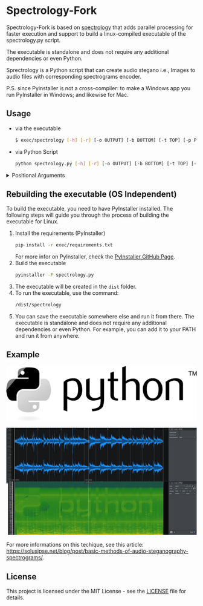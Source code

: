 # Spectrology-Fork

Spectrology-Fork is based on [spectrology](https://github.com/solusipse/spectrology) that adds parallel processing for faster execution and support to build a linux-compiled executable of the spectrology.py script.

The executable is standalone and does not require any additional dependencies or even Python.

Sprectrology is a Python script that can create audio stegano i.e., Images to audio files with corresponding spectrograms encoder.

P.S. since Pyinstaller is not a cross-compiler: to make a Windows app you run PyInstaller in Windows; and likewise for Mac.

## Usage
- via the executable
    ```bash
    $ exec/spectrology [-h] [-r] [-o OUTPUT] [-b BOTTOM] [-t TOP] [-p PIXELS][-s SAMPLING] INPUT
    ```
- via Python Script
    ```bash
    python spectrology.py [-h] [-r] [-o OUTPUT] [-b BOTTOM] [-t TOP] [-p PIXELS][-s SAMPLING] INPUT

    ```

<details>
<summary>Positional Arguments</summary>
<br>

```
    positional arguments:
    INPUT                 Name of the image to be convected.

    optional arguments:
    -h, --help            show this help message and exit
    -r, --rotate          Rotate image 90 degrees.
    -o OUTPUT, --output OUTPUT
                          Name of the output wav file. 
                          Default value: out.wav.
    -b BOTTOM, --bottom BOTTOM
                          Bottom frequency range. 
                          Default value: 200.
    -t TOP, --top TOP     Top frequency range. 
                          Default value: 20000.
    -p PIXELS, --pixels PIXELS
                          Pixels per second. 
                          Default value: 30.
    -s SAMPLING, --sampling SAMPLING
                          Sampling rate. 
                          Default value: 44100.
```

</details>


## Rebuilding the executable (OS Independent)
To build the executable, you need to have PyInstaller installed. The following steps will guide you through the process of building the executable for Linux.
1. Install the requirements (PyInstaller)
    ```bash
    pip install -r exec/requirements.txt
    ```
    For more infor on PyInstaller, check the [PyInstaller GitHub Page](https://github.com/pyinstaller/pyinstaller).
2. Build the executable
    ```bash
    pyinstaller -F spectrology.py
    ```
3. The executable will be created in the `dist` folder.
4. To run the executable, use the command:
    ```bash
    /dist/spectrology
    ```
5. You can save the executable somewhere else and run it from there. The executable is standalone and does not require any additional dependencies or even Python.
    For example, you can add it to your PATH and run it from anywhere.

## Example
![Original image](extra/python-transparent.png)

![Spectrogram of image.jpeg](extra/stegged.jpeg)

For more informations on this techique, see this article: https://solusipse.net/blog/post/basic-methods-of-audio-steganography-spectrograms/.


## License
This project is licensed under the MIT License - see the [LICENSE](LICENSE) file for details.